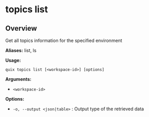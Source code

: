 # topics list

## Overview

Get all topics information for the specified environment

**Aliases:** list, ls

**Usage:**

```
quix topics list [<workspace-id>] [options]
```

**Arguments:**

- `<workspace-id>`

**Options:**

- `-o, --output <json|table>` : Output type of the retrieved data

